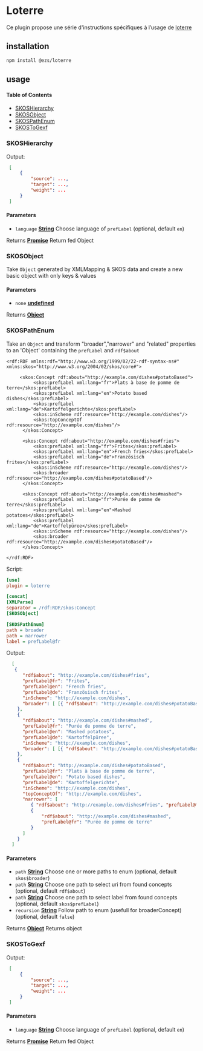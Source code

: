 # Loterre

Ce plugin propose une série d'instructions spécifiques à l’usage de [loterre](https://www.loterre.fr)

## installation

```bash
npm install @ezs/loterre
```

## usage

<!-- Generated by documentation.js. Update this documentation by updating the source code. -->

#### Table of Contents

-   [SKOSHierarchy](#skoshierarchy)
-   [SKOSObject](#skosobject)
-   [SKOSPathEnum](#skospathenum)
-   [SKOSToGexf](#skostogexf)

### SKOSHierarchy

Output:

```json
 [
     {
         "source": ...,
         "target": ...,
         "weight": ...
     }
 ]
```

#### Parameters

-   `language` **[String](https://developer.mozilla.org/docs/Web/JavaScript/Reference/Global_Objects/String)** Choose language of `prefLabel` (optional, default `en`)

Returns **[Promise](https://developer.mozilla.org/docs/Web/JavaScript/Reference/Global_Objects/Promise)** Return fed Object

### SKOSObject

Take `Object` generated by XMLMapping & SKOS data and
create a new basic object with only keys & values

#### Parameters

-   `none` **[undefined](https://developer.mozilla.org/docs/Web/JavaScript/Reference/Global_Objects/undefined)** 

Returns **[Object](https://developer.mozilla.org/docs/Web/JavaScript/Reference/Global_Objects/Object)** 

### SKOSPathEnum

Take an `Object` and transform "broader","narrower" and "related"
properties to an 'Object' containing the `prefLabel` and `rdf$about`

    <rdf:RDF xmlns:rdf="http://www.w3.org/1999/02/22-rdf-syntax-ns#" xmlns:skos="http://www.w3.org/2004/02/skos/core#">

         <skos:Concept rdf:about="http://example.com/dishes#potatoBased">
              <skos:prefLabel xml:lang="fr">Plats à base de pomme de terre</skos:prefLabel>
              <skos:prefLabel xml:lang="en">Potato based dishes</skos:prefLabel>
              <skos:prefLabel xml:lang="de">Kartoffelgerichte</skos:prefLabel>
              <skos:inScheme rdf:resource="http://example.com/dishes"/>
              <skos:topConceptOf rdf:resource="http://example.com/dishes"/>
          </skos:Concept>

          <skos:Concept rdf:about="http://example.com/dishes#fries">
              <skos:prefLabel xml:lang="fr">Frites</skos:prefLabel>
              <skos:prefLabel xml:lang="en">French fries</skos:prefLabel>
              <skos:prefLabel xml:lang="de">Französisch frites</skos:prefLabel>
              <skos:inScheme rdf:resource="http://example.com/dishes"/>
              <skos:broader rdf:resource="http://example.com/dishes#potatoBased"/>
          </skos:Concept>

          <skos:Concept rdf:about="http://example.com/dishes#mashed">
              <skos:prefLabel xml:lang="fr">Purée de pomme de terre</skos:prefLabel>
              <skos:prefLabel xml:lang="en">Mashed potatoes</skos:prefLabel>
              <skos:prefLabel xml:lang="de">Kartoffelpüree</skos:prefLabel>
              <skos:inScheme rdf:resource="http://example.com/dishes"/>
              <skos:broader rdf:resource="http://example.com/dishes#potatoBased"/>
          </skos:Concept>

    </rdf:RDF>

Script:

```ini
[use]
plugin = loterre

[concat]
[XMLParse]
separator = /rdf:RDF/skos:Concept
[SKOSObject]

[SKOSPathEnum]
path = broader
path = narrower
label = prefLabel@fr
```

Output:

```json
  [
   {
      "rdf$about": "http://example.com/dishes#fries",
      "prefLabel@fr": "Frites",
      "prefLabel@en": "French fries",
      "prefLabel@de": "Französisch frites",
      "inScheme": "http://example.com/dishes",
      "broader": [ [{ "rdf$about": "http://example.com/dishes#potatoBased", "prefLabel@fr": "Plats à base de pomme de terre" }] ]
    },
    {
      "rdf$about": "http://example.com/dishes#mashed",
      "prefLabel@fr": "Purée de pomme de terre",
      "prefLabel@en": "Mashed potatoes",
      "prefLabel@de": "Kartoffelpüree",
      "inScheme": "http://example.com/dishes",
      "broader": [ [{ "rdf$about": "http://example.com/dishes#potatoBased", "prefLabel@fr": "Plats à base de pomme de terre" }] ]
    },
    {
      "rdf$about": "http://example.com/dishes#potatoBased",
      "prefLabel@fr": "Plats à base de pomme de terre",
      "prefLabel@en": "Potato based dishes",
      "prefLabel@de": "Kartoffelgerichte",
      "inScheme": "http://example.com/dishes",
      "topConceptOf": "http://example.com/dishes",
      "narrower": [
         { "rdf$about": "http://example.com/dishes#fries", "prefLabel@fr": "Frites" },
         {
             "rdf$about": "http://example.com/dishes#mashed",
             "prefLabel@fr": "Purée de pomme de terre"
         }
      ]
    }
  ]
```

#### Parameters

-   `path` **[String](https://developer.mozilla.org/docs/Web/JavaScript/Reference/Global_Objects/String)** Choose one or more paths to enum (optional, default `skos$broader`)
-   `path` **[String](https://developer.mozilla.org/docs/Web/JavaScript/Reference/Global_Objects/String)** Choose one path to select uri from found concepts (optional, default `rdf$about`)
-   `path` **[String](https://developer.mozilla.org/docs/Web/JavaScript/Reference/Global_Objects/String)** Choose one path to select label from found concepts (optional, default `skos$prefLabel`)
-   `recursion` **[String](https://developer.mozilla.org/docs/Web/JavaScript/Reference/Global_Objects/String)** Follow path to enum (usefull for broaderConcept) (optional, default `false`)

Returns **[Object](https://developer.mozilla.org/docs/Web/JavaScript/Reference/Global_Objects/Object)** Returns object

### SKOSToGexf

Output:

```json
 [
     {
         "source": ...,
         "target": ...,
         "weight": ...
     }
 ]
```

#### Parameters

-   `language` **[String](https://developer.mozilla.org/docs/Web/JavaScript/Reference/Global_Objects/String)** Choose language of `prefLabel` (optional, default `en`)

Returns **[Promise](https://developer.mozilla.org/docs/Web/JavaScript/Reference/Global_Objects/Promise)** Return fed Object
